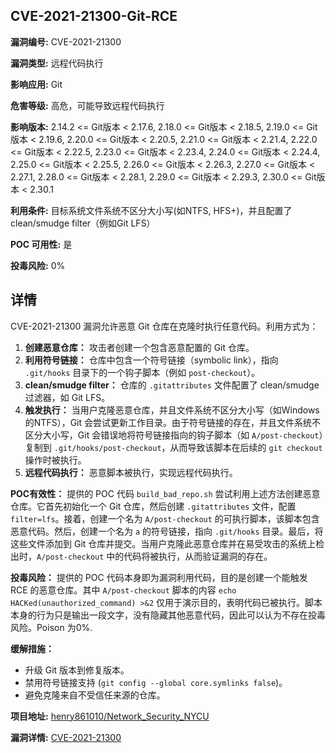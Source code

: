 ## CVE-2021-21300-Git-RCE

**漏洞编号:** CVE-2021-21300

**漏洞类型:** 远程代码执行

**影响应用:** Git

**危害等级:** 高危，可能导致远程代码执行

**影响版本:** 2.14.2 <= Git版本 < 2.17.6, 2.18.0 <= Git版本 < 2.18.5, 2.19.0 <= Git版本 < 2.19.6, 2.20.0 <= Git版本 < 2.20.5, 2.21.0 <= Git版本 < 2.21.4, 2.22.0 <= Git版本 < 2.22.5, 2.23.0 <= Git版本 < 2.23.4, 2.24.0 <= Git版本 < 2.24.4, 2.25.0 <= Git版本 < 2.25.5, 2.26.0 <= Git版本 < 2.26.3, 2.27.0 <= Git版本 < 2.27.1, 2.28.0 <= Git版本 < 2.28.1, 2.29.0 <= Git版本 < 2.29.3, 2.30.0 <= Git版本 < 2.30.1

**利用条件:** 目标系统文件系统不区分大小写(如NTFS, HFS+)，并且配置了clean/smudge filter（例如Git LFS）

**POC 可用性:** 是

**投毒风险:** 0%

## 详情

CVE-2021-21300 漏洞允许恶意 Git 仓库在克隆时执行任意代码。利用方式为：

1.  **创建恶意仓库：** 攻击者创建一个包含恶意配置的 Git 仓库。
2.  **利用符号链接：** 仓库中包含一个符号链接（symbolic link），指向 `.git/hooks` 目录下的一个钩子脚本（例如 `post-checkout`）。
3.  **clean/smudge filter：** 仓库的 `.gitattributes` 文件配置了 clean/smudge 过滤器，如 Git LFS。
4.  **触发执行：** 当用户克隆恶意仓库，并且文件系统不区分大小写（如Windows的NTFS），Git 会尝试更新工作目录。由于符号链接的存在，并且文件系统不区分大小写，Git 会错误地将符号链接指向的钩子脚本（如 `A/post-checkout`）复制到 `.git/hooks/post-checkout`，从而导致该脚本在后续的 `git checkout` 操作时被执行。
5.  **远程代码执行：** 恶意脚本被执行，实现远程代码执行。

**POC有效性：** 提供的 POC 代码 `build_bad_repo.sh` 尝试利用上述方法创建恶意仓库。它首先初始化一个 Git 仓库，然后创建 `.gitattributes` 文件，配置 `filter=lfs`。接着，创建一个名为 `A/post-checkout` 的可执行脚本，该脚本包含恶意代码。然后，创建一个名为 `a` 的符号链接，指向 `.git/hooks` 目录。最后，将这些文件添加到 Git 仓库并提交。当用户克隆此恶意仓库并在易受攻击的系统上检出时，`A/post-checkout` 中的代码将被执行，从而验证漏洞的存在。

**投毒风险：**  提供的 POC 代码本身即为漏洞利用代码，目的是创建一个能触发 RCE 的恶意仓库。其中 `A/post-checkout` 脚本的内容 `echo HACKed(unauthorized_command) >&2` 仅用于演示目的，表明代码已被执行。脚本本身的行为只是输出一段文字，没有隐藏其他恶意代码，因此可以认为不存在投毒风险。Poison 为0%.

**缓解措施：**

*   升级 Git 版本到修复版本。
*   禁用符号链接支持 (`git config --global core.symlinks false`)。
*   避免克隆来自不受信任来源的仓库。

**项目地址:** [henry861010/Network_Security_NYCU](https://github.com/henry861010/Network_Security_NYCU)

**漏洞详情:** [CVE-2021-21300](https://nvd.nist.gov/vuln/detail/CVE-2021-21300)